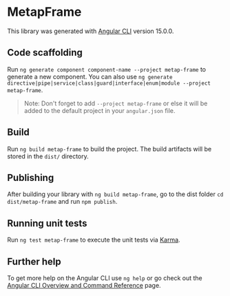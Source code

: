 # MetapFrame

This library was generated with [Angular CLI](https://github.com/angular/angular-cli) version 15.0.0.

## Code scaffolding

Run `ng generate component component-name --project metap-frame` to generate a new component. You can also use `ng generate directive|pipe|service|class|guard|interface|enum|module --project metap-frame`.
> Note: Don't forget to add `--project metap-frame` or else it will be added to the default project in your `angular.json` file. 

## Build

Run `ng build metap-frame` to build the project. The build artifacts will be stored in the `dist/` directory.

## Publishing

After building your library with `ng build metap-frame`, go to the dist folder `cd dist/metap-frame` and run `npm publish`.

## Running unit tests

Run `ng test metap-frame` to execute the unit tests via [Karma](https://karma-runner.github.io).

## Further help

To get more help on the Angular CLI use `ng help` or go check out the [Angular CLI Overview and Command Reference](https://angular.io/cli) page.
